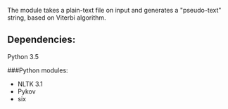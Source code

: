 The module takes a plain-text file on input and generates a "pseudo-text" string, based on Viterbi algorithm.

## Dependencies:
Python 3.5

###Python modules:
* NLTK 3.1
* Pykov
* six